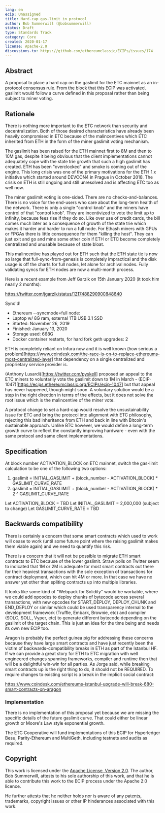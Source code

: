 ```yaml
---
lang: en
ecip: Unassigned
title: Hard-cap gas-limit in protocol
author: Bob Summerwill (@bobsummerwill)
status: Draft
type: Standards Track
category: Core
created: 2020-01-17
license: Apache-2.0
discussions-to: https://github.com/ethereumclassic/ECIPs/issues/174
---
```


## Abstract

A proposal to place a hard cap on the gaslimit for the ETC mainnet as an in-protocol
consensus rule. From the block that this ECIP was activated, gaslimit would follow a
curve defined in this proposal rather than being subject to miner voting.

## Rationale

There is nothing more important to the ETC network than security and decentralization.
Both of those desired characteristics have already been heavily compromised in ETC
because of the malincentives which ETC inherited from ETH in the form of the miner
gaslimit voting mechanism.

The gaslimit has been raised for the ETH mainnet first to 8M and then to 10M gas,
despite it being obvious that the client implementations cannot adequately cope with
the state trie growth that such a high gaslimit has created.  ETH has been
"overclocked" and smoke is coming out of the engine.  This long crisis was one of the
primary motivations for the ETH 1.x initiative which started around DEVCON4 in Prague
in October 2018.  The crisis on ETH is still ongoing and still unresolved and is
affecting ETC too as well now.

The miner gaslimit voting is one-sided.  There are no checks-and-balances.  There is no voice
for the end-users who care about the long-term health of the network.  There is only
a single "control knob" and the miners have control of that "control knob".  They are
incentivized to vote the limit up to infinity, because fees rise if they do so.
Like over use of credit cards, the bill comes much later as a consequence of growth of the state
trie which makes it harder and harder to run a full node.  For Ethash miners with
GPUs or FPGAs there is little consequence for them "killing the host".  They can just
exit and go and mine some other coin if ETH or ETC become completely centralized and
unusable because of state bloat.

This malincentive has played out for ETH such that the ETH state tie is now so large
that full-sync-from-genesis is completely impractical and the disk usage is off the
charts for full nodes, let alone for archival nodes.  Fully validating syncs for
ETH nodes are now a multi-month process.

Here is a recent example from Jeff Garzik on 15th January 2020 (it took him nearly 2 months):

https://twitter.com/jgarzik/status/1217488290900848640

Sync'd!

- Ethereum --syncmode=full node:
- Laptop w/ 8G ram, external 1TB USB 3.1 SSD
- Started: November 26, 2019
- Finished: January 13, 2020
- Storage used: 668G
- Docker container restarts, for hard fork geth upgrades: 2

ETH is completely reliant on Infura now and it is well known
(how serious a problem)[https://www.coindesk.com/the-race-is-on-to-replace-ethereums-most-centralized-layer]
that dependency on a single centralized and proprietary service provider is.

(Anthony Lusardi)[https://twitter.com/pyskell] proposed an appeal to the ETC miners to
voluntarily vote the gaslimit down to 1M in March - (ECIP-1047)[https://ecips.ethereumclassic.org/ECIPs/ecip-1047]
but that appeal has never happened, though might soon.  A voluntary solution would
be a step in the right direction in terms of the effects, but it does not solve the
root issue which is the malincentive of the miner vote.

A protocol change to set a hard-cap would resolve the unsustainability issue for
ETC and bring the protocol into alignment with ETC philosophy, rejecting this bad
inheritance from ETH and back in line with Bitcoin's sustainable approach.
Unlike BTC however, we would define a long-term growth curve to reflect the
constantly improving hardware - even with the same protocol and same client
implementations.


## Specification

At block number ACTIVATION_BLOCK on ETC mainnet, switch the gas-limit calculation
to be one of the following two options:

1. gaslimit = INITIAL_GASLIMIT + (block_number - ACTIVATION_BLOCK) * GASLIMIT_CURVE_RATE
2. gaslimit = INITIAL_GASLIMIT + (block_number - ACTIVATION_BLOCK) * 2 ^ GASLIMIT_CURVE_RATE

Let ACTIVATION_BLOCK = TBD
Let INITIAL_GASLIMIT = 2,000,000 (subject to change)
Let GASLIMIT_CURVE_RATE = TBD


## Backwards compatibility

There is certainly a concern that some smart contracts which used to work will cease
to work (until some future point where the raising gaslimit makes them viable again)
and we need to quantify this risk.

There is a concern that it will not be possible to migrate ETH smart contracts to ETC
because of the lower gaslimit.  Straw polls on Twitter seem to indicated that 1M or 2M
is adequate for most smart contracts out there for their heaviest transactions with the
sole exception of transactions for contract deployment, which can hit 4M or more.  In
that case we have no answer yet other than spliting contracts up into multiple libraries.

It looks like some kind of "Webpack for Solidity" would be workable, where we could add
opcodes to deploy chunks of bytecode across several transactions, with new opcodes for
START_DEPLOY, DEPLOY_CHUNK and END_DEPLOY or similar which could be used transparency
internal to the development framework (Truffle, Embark, Brownie, etc) and
compiler (SOLC, SOLL, Vyper, etc) to generate different bytecode depending on the
gaslimit of the target chain.   This is just an idea for the time being and needs its
own new ECIP too.

Aragon is probably the perfect guinea pig for addressing these concerns because they have
large smart contracts and have just recently been the victim of backwards-compatibility
breaks in ETH as part of the Istanbul HF.  If we can provide a great story for ETH to ETC
migration with well engineered changes spanning frameworks, compiler and runtime then
that will be a delightful win-win for all parties.  As Jorge said, while breaking smart
contracts up is the right thing to do, it should not be REQUIRED.  To require changes
to existing script is a break in the implicit social contract:

https://www.coindesk.com/ethereums-istanbul-upgrade-will-break-680-smart-contracts-on-aragon


### Implementation

There is no implementation of this proposal yet because we are missing the specific details
of the future gaslimit curve.  That could either be linear growth or Moore's Law style
exponential growth.

The ETC Cooperative will fund implementations of this ECIP for Hyperledger Besu,
Parity-Ethereum and MultiGeth, including testnets and audits as required.


## Copyright

This work is licensed under the [Apache License, Version 2.0](https://www.apache.org/licenses/LICENSE-2.0).  The author, Bob Summerwill, attests to his sole authorship of this work, and that he is able to contribute this work to the ECIP process under the Apache 2.0 licence.

He further attests that he neither holds nor is aware of any patents, trademarks, copyright issues or other IP hinderances associated with this work.
